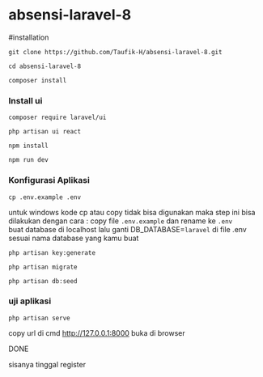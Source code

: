 # absensi-laravel-8
#installation
```
git clone https://github.com/Taufik-H/absensi-laravel-8.git
```
```
cd absensi-laravel-8
```
```
composer install
```
### Install ui
```
composer require laravel/ui
```
```
php artisan ui react
```
```
npm install
```
```
npm run dev
```
### Konfigurasi Aplikasi
```
cp .env.example .env
```
untuk windows kode cp atau copy tidak bisa digunakan maka step ini bisa dilakukan dengan cara :
copy file ```.env.example``` dan rename ke ```.env```
<br>
buat database di localhost lalu
ganti  DB_DATABASE=`laravel`  di file .env sesuai nama database yang kamu buat

```
php artisan key:generate
```


```
php artisan migrate
```
```
php artisan db:seed
```

### uji aplikasi
```
php artisan serve
```
copy url di cmd  http://127.0.0.1:8000
buka di browser

DONE

sisanya tinggal register 
